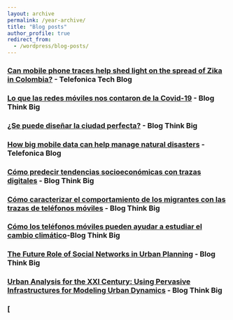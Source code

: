 ```yaml
---
layout: archive
permalink: /year-archive/
title: "Blog posts"
author_profile: true
redirect_from:
  - /wordpress/blog-posts/
---
```


### [Can mobile phone traces help shed light on the spread of Zika in Colombia?](https://telefonicatech.com/en/blog/mobile-data-mapping-zika) - Telefonica Tech Blog
### [Lo que las redes móviles nos contaron de la Covid-19](https://blogthinkbig.com/redes-moviles-nos-contaron-covid-19) - Blog Think Big
### [¿Se puede diseñar la ciudad perfecta?](https://blogthinkbig.com/crear-ciudades-perfectas) - Blog Think Big
### [How big mobile data can help manage natural disasters](https://www.telefonica.com/en/communication-room/blog/how-big-mobile-data-can-help-manage-natural-disasters/) - Telefonica Blog
### [Cómo predecir tendencias socioeconómicas con trazas digitales](https://blogthinkbig.com/tendencias-socioeconomicas-digitales) - Blog Think Big
### [Cómo caracterizar el comportamiento de los migrantes con las trazas de teléfonos móviles](https://blogthinkbig.com/comportamiento-migrantes) - Blog Think Big
### [Cómo los teléfonos móviles pueden ayudar a estudiar el cambio climático](https://blogthinkbig.com/como-los-telefonos-moviles-pueden-ayudar-a-estudiar-el-cambio-climatico)-Blog Think Big
### [The Future Role of Social Networks in Urban Planning](https://blogthinkbig.com/the-future-role-of-social-networks-in-urban-planning) - Blog Think Big
### [Urban Analysis for the XXI Century: Using Pervasive Infrastructures for Modeling Urban Dynamics](https://blogthinkbig.com/urban-analysis) - Blog Think Big

### [


